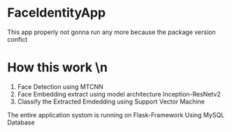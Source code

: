 ﻿# FaceIdentityApp
This app properly not gonna run any more because the package version confict
# How this work \n
  1. Face Detection using MTCNN
  2. Face Embedding extract using model architecture Inception-ResNetv2
  3. Classify the Extracted Emdedding using Support Vector Machine

The entire application systom is running on Flask-Framework
Using MySQL Database

